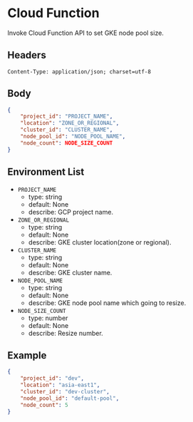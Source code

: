 # Cloud Function
Invoke Cloud Function API to set GKE node pool size.

## Headers
```text
Content-Type: application/json; charset=utf-8
```

## Body
```json
{
    "project_id": "PROJECT_NAME",
    "location": "ZONE_OR_REGIONAL",
    "cluster_id": "CLUSTER_NAME",
    "node_pool_id": "NODE_POOL_NAME",
    "node_count": NODE_SIZE_COUNT
}
```

## Environment List
* `PROJECT_NAME`
  * type: string
  * default: None
  * describe: GCP project name.
* `ZONE_OR_REGIONAL`
  * type: string
  * default: None
  * describe: GKE cluster location(zone or regional).
* `CLUSTER_NAME`
  * type: string
  * default: None
  * describe: GKE cluster name.
* `NODE_POOL_NAME`
  * type: string
  * default: None
  * describe: GKE node pool name which going to resize.
* `NODE_SIZE_COUNT`
  * type: number
  * default: None
  * describe: Resize number.

## Example
```json
{
    "project_id": "dev",
    "location": "asia-east1",
    "cluster_id": "dev-cluster",
    "node_pool_id": "default-pool",
    "node_count": 5
}
```